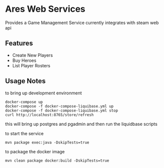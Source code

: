 # Ares Web Services

Provides a Game Management Service currently integrates with steam web api

## Features

 * Create New Players
 * Buy Heroes
 * List Player Rosters

## Usage Notes

to bring up development environment

```
docker-compose up
docker-compose -f docker-compose-liquibase.yml up
docker-compose -f docker-compose-liquibase.yml stop
curl http://localhost:8765/store/refresh
```

this will bring up postgres and pgadmin and then run the liquidbase scripts

to start the service

```
mvn package exec:java -DskipTests=true
```

to package the docker image

```
mvn clean package docker:build -DskipTests=true
```
